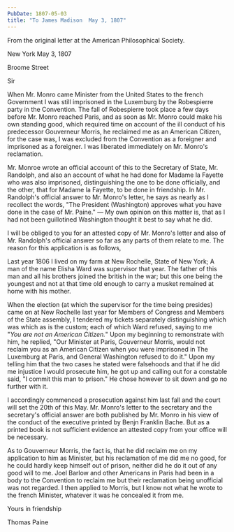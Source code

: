 ```yaml
---
PubDate: 1807-05-03
title: "To James Madison  May 3, 1807"
---
```


   From the original letter at the American Philosophical Society.

   New York May 3, 1807
   
   Broome Street

   Sir

   When Mr. Monro came Minister from the United States to the french
   Government I was still imprisoned in the Luxemburg by the Robespierre
   party in the Convention. The fall of Robespierre took place a few days
   before Mr. Monro reached Paris, and as soon as Mr. Monro could make his
   own standing good, which required time on account of the ill conduct of
   his predecessor Gouverneur Morris, he reclaimed me as an American Citizen,
   for the case was, I was excluded from the Convention as a foreigner and
   imprisoned as a foreigner. I was liberated immediately on Mr. Monro's
   reclamation.

   Mr. Monroe wrote an official account of this to the Secretary of State,
   Mr. Randolph, and also an account of what he had done for Madame la Fayette
   who was also imprisoned, distinguishing the one to be done officially, and
   the other, that for Madame la Fayette, to be done in friendship. In Mr.
   Randolph's official answer to Mr. Monro's letter, he says as nearly as I
   recollect the words, "The President (Washington) approves what you
   have done in the case of Mr. Paine." &mdash; My own opinion on this matter is,
   that as I had not been guillotined Washington thought it best to say what
   he did.

   I will be obliged to you for an attested copy of Mr. Monro's letter and
   also of Mr. Randolph's official answer so far as any parts of them relate
   to me. The reason for this application is as follows,

   Last year 1806 I lived on my farm at New Rochelle, State of New York; A
   man of the name Elisha Ward was supervisor that year. The father of this
   man and all his brothers joined the british in the war; but this one being
   the youngest and not at that time old enough to carry a musket remained at
   home with his mother.

   When the election (at which the supervisor for the time being presides)
   came on at New Rochelle last year for Members of Congress and Members of
   the State assembly, I tendered my tickets separately distinguishing which
   was which as is the custom; each of which Ward refused, saying to me "*You
   are not an American Citizen.*" Upon my beginning to remonstrate with him,
   he replied, "Our Minister at Paris, Gouverneur Morris, would not reclaim
   you as an American Citizen when you were imprisoned in The Luxemburg at
   Paris, and General Washington refused to do it." Upon my telling him that the two 
   cases he stated were falsehoods and that if he did me injustice I would prosecute 
   him, he got up and calling out for a constable said, "I commit this man to prison." 
   He chose however to sit down and go no further with it.

   I accordingly commenced a prosecution against him last fall and the court
   will set the 20th of this May. Mr. Monro's letter to the secretary and
   the secretary's official answer are both published by Mr. Monro in his
   view of the conduct of the executive printed by Benjn Franklin Bache. But
   as a printed book is not sufficient evidence an attested copy from your
   office will be necessary.

   As to Gouverneur Morris, the fact is, that he did reclaim me on my
   application to him as Minister, but his reclamation of me did me no good,
   for he could hardly keep himself out of prison, neither did he do it out
   of any good will to me. Joel Barlow and other Americans in Paris had been in a 
   body to the Convention to reclaim me but their reclamation being unofficial was not 
   regarded. I then applied to Morris, but I know not what he wrote to the french 
   Minister, whatever it was he concealed it from me.

   Yours in friendship
   
   Thomas Paine


